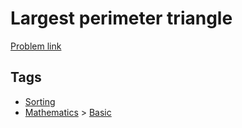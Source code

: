 # Largest perimeter triangle

[Problem link](https://leetcode.com/problems/largest-perimeter-triangle/)

## Tags

* [Sorting](/README.md#Sorting)
* [Mathematics](/README.md#Mathematics) > [Basic](/README.md#Mathematics-Basic)
